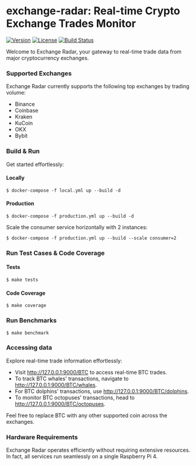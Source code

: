 # exchange-radar: Real-time Crypto Exchange Trades Monitor

[![Version][version-svg]][package-url]
[![License][license-image]][license-url]
[![Build Status][ci-svg]][ci-url]

Welcome to Exchange Radar, your gateway to real-time trade data from major cryptocurrency exchanges.

### Supported Exchanges
Exchange Radar currently supports the following top exchanges by trading volume:
- Binance
- Coinbase
- Kraken
- KuCoin
- OKX
- Bybit

### Build & Run
Get started effortlessly:

#### Locally

    $ docker-compose -f local.yml up --build -d

#### Production

    $ docker-compose -f production.yml up --build -d

Scale the consumer service horizontally with 2 instances:

    $ docker-compose -f production.yml up --build --scale consumer=2

### Run Test Cases & Code Coverage

#### Tests

    $ make tests

#### Code Coverage

    $ make coverage

### Run Benchmarks

    $ make benchmark

### Accessing data
Explore real-time trade information effortlessly:
- Visit http://127.0.0.1:9000/BTC to access real-time BTC trades.
- To track BTC whales' transactions, navigate to http://127.0.0.1:9000/BTC/whales.
- For BTC dolphins' transactions, use http://127.0.0.1:9000/BTC/dolphins.
- To monitor BTC octopuses' transactions, head to http://127.0.0.1:9000/BTC/octopuses.

Feel free to replace BTC with any other supported coin across the exchanges.

### Hardware Requirements
Exchange Radar operates efficiently without requiring extensive resources. In fact, all services run seamlessly on a single Raspberry Pi 4.

<!-- Links -->

<!-- badges -->
[version-svg]: https://img.shields.io/pypi/v/exchange-radar?style=flat-square
[package-url]: https://pypi.org/project/exchange-radar/
[ci-svg]: https://github.com/pantunes/exchange-radar/actions/workflows/ci-cd.yml/badge.svg
[ci-url]: https://github.com/pantunes/exchange-radar/actions/workflows/ci-cd.yml
[license-image]: https://shields.io/badge/license-GNU%20General%20Public%20License%20v3.0-green
[license-url]: LICENSE
